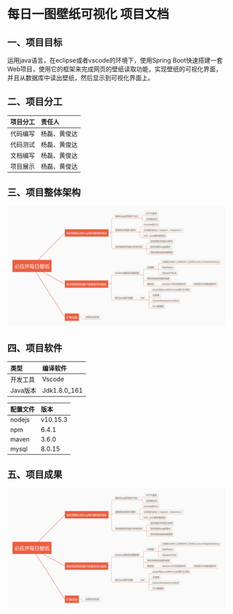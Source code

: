 # 每日一图壁纸可视化 项目文档
## 一、项目目标
运用java语言，在eclipse或者vscode的环境下，使用Spring Boot快速搭建一套Web项目，使用它的框架来完成网页的壁纸读取功能，实现壁纸的可视化界面，并且从数据库中读出壁纸，然后显示到可视化界面上。

## 二、项目分工
|项目分工|责任人|
|:---|:---|
|代码编写| 杨磊、黄俊达|
|代码测试| 杨磊、黄俊达|
|文档编写| 杨磊、黄俊达|
|项目展示| 杨磊、黄俊达|

## 三、项目整体架构
![image loading failed](https://github.com/hjdteam/Document_base/blob/master/picture/java.jpg)

## 四、项目软件
|类型|编译软件|
|:---|:---|
|开发工具|Vscode|
|Java版本|Jdk1.8.0_161|

|配置文件|版本|
|:---|:---|
|nodejs|v10.15.3|
|npm|6.4.1|
|maven|3.6.0|
|mysql|8.0.15|

## 五、项目成果
![image loading failed](https://github.com/hjdteam/Document_base/blob/master/picture/java.jpg)
